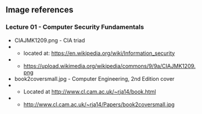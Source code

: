 ## Image references

### Lecture 01 - Computer Security Fundamentals

- CIAJMK1209.png - CIA triad
- - located at: https://en.wikipedia.org/wiki/Information_security
- - https://upload.wikimedia.org/wikipedia/commons/9/9a/CIAJMK1209.png
- book2coversmall.jpg - Computer Engineering, 2nd Edition cover
- - Located at http://www.cl.cam.ac.uk/~rja14/book.html
- - http://www.cl.cam.ac.uk/~rja14/Papers/book2coversmall.jpg